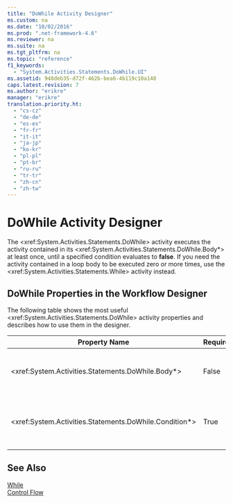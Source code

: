 ```yaml
---
title: "DoWhile Activity Designer"
ms.custom: na
ms.date: "10/02/2016"
ms.prod: ".net-framework-4.6"
ms.reviewer: na
ms.suite: na
ms.tgt_pltfrm: na
ms.topic: "reference"
f1_keywords: 
  - "System.Activities.Statements.DoWhile.UI"
ms.assetid: 948deb35-d72f-462b-bea6-4b119c10a148
caps.latest.revision: 7
ms.author: "erikre"
manager: "erikre"
translation.priority.ht: 
  - "cs-cz"
  - "de-de"
  - "es-es"
  - "fr-fr"
  - "it-it"
  - "ja-jp"
  - "ko-kr"
  - "pl-pl"
  - "pt-br"
  - "ru-ru"
  - "tr-tr"
  - "zh-cn"
  - "zh-tw"
---
```

# DoWhile Activity Designer
The \<xref:System.Activities.Statements.DoWhile> activity executes the activity contained in its \<xref:System.Activities.Statements.DoWhile.Body*> at least once, until a specified condition evaluates to **false**. If you need the activity contained in a loop body to be executed zero or more times, use the \<xref:System.Activities.Statements.While> activity instead.  
  
## DoWhile Properties in the Workflow Designer  
 The following table shows the most useful \<xref:System.Activities.Statements.DoWhile> activity properties and describes how to use them in the designer.  
  
|Property Name|Required|Usage|  
|-------------------|--------------|-----------|  
|\<xref:System.Activities.Statements.DoWhile.Body*>|False|The activity to execute while the condition is **true**. To add the \<xref:System.Activities.Statements.DoWhile.Body*> activity, drop an activity from the toolbox into the **Body** box on the **DoWhile** activity designer with hint text “Drop Activity Here”.|  
|\<xref:System.Activities.Statements.DoWhile.Condition*>|True|The condition to evaluate after each iteration of the loop. To set the \<xref:System.Activities.Statements.DoWhile.Condition*>, type a [!INCLUDE[vbprvb](../VS_debugger/includes/vbprvb_md.md)] expression in the **Condition** box on the **DoWhile** activity designer or in the property grid.|  
  
## See Also  
 [While](../WF_Design/while-activity-designer.md)   
 [Control Flow](../WF_Design/control-flow-activity-designers.md)